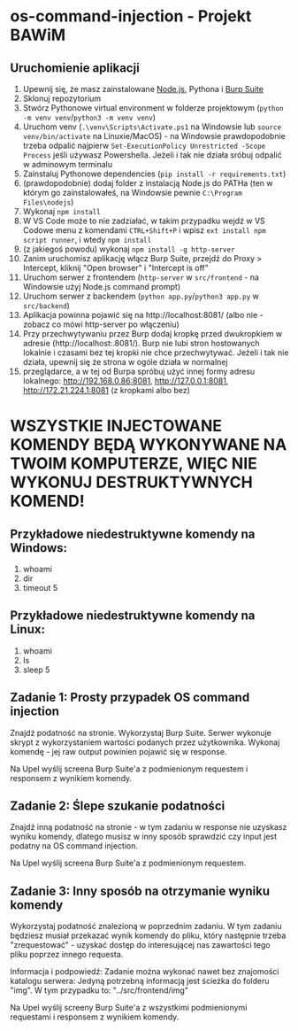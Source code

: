 # os-command-injection - Projekt BAWiM
## Uruchomienie aplikacji
1. Upewnij się, że masz zainstalowane [Node.js](https://nodejs.org/en), Pythona i [Burp Suite](https://portswigger.net/burp/releases/professional-community-2023-11-1-4?requestededition=community&requestedplatform=)
2. Sklonuj repozytorium
3. Stwórz Pythonowe virtual environment w folderze projektowym (`python -m venv venv`/`python3 -m venv venv`)
4. Uruchom venv (`.\venv\Scripts\Activate.ps1` na Windowsie lub `source venv/bin/activate` na Linuxie/MacOS) - na Windowsie prawdopodobnie trzeba odpalić najpierw `Set-ExecutionPolicy Unrestricted -Scope Process` jeśli używasz Powershella. Jeżeli i tak nie działa sróbuj odpalić w adminowym terminalu
5. Zainstaluj Pythonowe dependencies (`pip install -r requirements.txt`)
6. (prawdopodobnie) dodaj folder z instalacją Node.js do PATHa (ten w którym go zainstalowałeś, na Windowsie pewnie `C:\Program Files\nodejs`)
7. Wykonaj `npm install`
8. W VS Code może to nie zadziałać, w takim przypadku wejdź w VS Codowe menu z komendami `CTRL+Shift+P` i wpisz `ext install npm script runner`, i wtedy `npm install`
9. (z jakiegoś powodu) wykonaj `npm install -g http-server`
10. Zanim uruchomisz aplikację włącz Burp Suite, przejdź do Proxy > Intercept, kliknij "Open browser" i "Intercept is off"
11. Uruchom serwer z frontendem (`http-server` w `src/frontend`  - na Windowsie użyj Node.js command prompt)
12. Uruchom serwer z backendem (`python app.py`/`python3 app.py` w `src/backend`)
13. Aplikacja powinna pojawić się na http://localhost:8081/ (albo nie - zobacz co mówi http-server po włączeniu)
14. Przy przechwytywaniu przez Burp dodaj kropkę przed dwukropkiem w adresie (http://localhost:.8081/). Burp nie lubi stron hostowanych lokalnie i czasami bez tej kropki nie chce przechwytywać. Jeżeli i tak nie działa, upewnij się że strona w ogóle działa w normalnej
15. przeglądarce, a w tej od Burpa spróbuj użyć innej formy adresu lokalnego:  http://192.168.0.86:8081, http://127.0.0.1:8081, http://172.21.224.1:8081 (z kropkami albo bez)

# WSZYSTKIE INJECTOWANE KOMENDY BĘDĄ WYKONYWANE NA TWOIM KOMPUTERZE, WIĘC NIE WYKONUJ DESTRUKTYWNYCH KOMEND!

## Przykładowe niedestruktywne komendy na Windows:
1. whoami
2. dir
3. timeout 5

## Przykładowe niedestruktywne komendy na Linux:
1. whoami
2. ls
3. sleep 5

## Zadanie 1: Prosty przypadek OS command injection
Znajdź podatność na stronie. Wykorzystaj Burp Suite.
Serwer wykonuje skrypt z wykorzystaniem wartości podanych przez użytkownika.
Wykonaj komendę - jej raw output powinien pojawić się w response.

Na Upel wyślij screena Burp Suite'a z podmienionym requestem i responsem z wynikiem komendy.

## Zadanie 2: Ślepe szukanie podatności
Znajdź inną podatność na stronie - w tym zadaniu w response nie uzyskasz wyniku komendy, dlatego musisz w inny sposób sprawdzić czy input jest podatny na OS command injection.

Na Upel wyślij screena Burp Suite'a z podmienionym requestem.

## Zadanie 3: Inny sposób na otrzymanie wyniku komendy
Wykorzystaj podatność znalezioną w poprzednim zadaniu. W tym zadaniu będziesz musiał przekazać wynik komendy do pliku, który następnie trzeba "zrequestować" - uzyskać dostęp do interesującej nas zawartości tego pliku poprzez innego requesta.

Informacja i podpowiedź:
Zadanie można wykonać nawet bez znajomości katalogu serwera: Jedyną potrzebną informacją jest ścieżka do folderu "img".
W tym przypadku to: "../src/frontend/img"

Na Upel wyślij screeny Burp Suite'a z wszystkimi podmienionymi requestami i responsem z wynikiem komendy.


